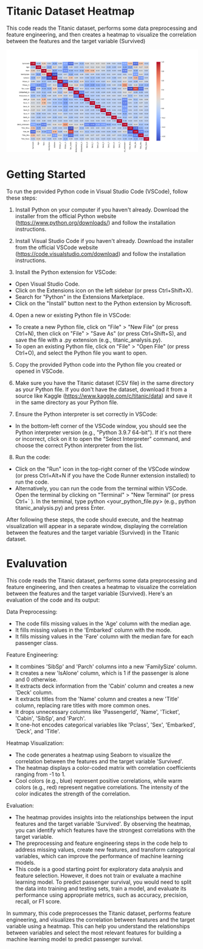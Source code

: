 # Titanic Dataset Heatmap

This code reads the Titanic dataset, performs some data preprocessing and feature engineering, and then creates a heatmap to visualize the correlation between the features and the target variable (Survived)

![heatmap](heatmap.png)

# Getting Started

To run the provided Python code in Visual Studio Code (VSCode), follow these steps:

1. Install Python on your computer if you haven't already. Download the installer from the official Python website (https://www.python.org/downloads/) and follow the installation instructions.

2. Install Visual Studio Code if you haven't already. Download the installer from the official VSCode website (https://code.visualstudio.com/download) and follow the installation instructions.

3. Install the Python extension for VSCode:

- Open Visual Studio Code.
- Click on the Extensions icon on the left sidebar (or press Ctrl+Shift+X).
- Search for "Python" in the Extensions Marketplace.
- Click on the "Install" button next to the Python extension by Microsoft.

4. Open a new or existing Python file in VSCode:

- To create a new Python file, click on "File" > "New File" (or press Ctrl+N), then click on "File" > "Save As" (or press Ctrl+Shift+S), and save the file with a .py extension (e.g., titanic_analysis.py).
- To open an existing Python file, click on "File" > "Open File" (or press Ctrl+O), and select the Python file you want to open.

5. Copy the provided Python code into the Python file you created or opened in VSCode.

6. Make sure you have the Titanic dataset (CSV file) in the same directory as your Python file. If you don't have the dataset, download it from a source like Kaggle (https://www.kaggle.com/c/titanic/data) and save it in the same directory as your Python file.

7. Ensure the Python interpreter is set correctly in VSCode:

- In the bottom-left corner of the VSCode window, you should see the Python interpreter version (e.g., "Python 3.9.7 64-bit"). If it's not there or incorrect, click on it to open the "Select Interpreter" command, and choose the correct Python interpreter from the list.

8. Run the code:

- Click on the "Run" icon in the top-right corner of the VSCode window (or press Ctrl+Alt+N if you have the Code Runner extension installed) to run the code.
- Alternatively, you can run the code from the terminal within VSCode. Open the terminal by clicking on "Terminal" > "New Terminal" (or press Ctrl+` ). In the terminal, type python <your_python_file.py> (e.g., python titanic_analysis.py) and press Enter.

After following these steps, the code should execute, and the heatmap visualization will appear in a separate window, displaying the correlation between the features and the target variable (Survived) in the Titanic dataset.

# Evaluvation

This code reads the Titanic dataset, performs some data preprocessing and feature engineering, and then creates a heatmap to visualize the correlation between the features and the target variable (Survived). Here's an evaluation of the code and its output:

Data Preprocessing:

- The code fills missing values in the 'Age' column with the median age.
- It fills missing values in the 'Embarked' column with the mode.
- It fills missing values in the 'Fare' column with the median fare for each passenger class.

Feature Engineering:

- It combines 'SibSp' and 'Parch' columns into a new 'FamilySize' column.
- It creates a new 'IsAlone' column, which is 1 if the passenger is alone and 0 otherwise.
- It extracts deck information from the 'Cabin' column and creates a new 'Deck' column.
- It extracts titles from the 'Name' column and creates a new 'Title' column, replacing rare titles with more common ones.
- It drops unnecessary columns like 'PassengerId', 'Name', 'Ticket', 'Cabin', 'SibSp', and 'Parch'.
- It one-hot encodes categorical variables like 'Pclass', 'Sex', 'Embarked', 'Deck', and 'Title'.

Heatmap Visualization:

- The code generates a heatmap using Seaborn to visualize the correlation between the features and the target variable 'Survived'.
- The heatmap displays a color-coded matrix with correlation coefficients ranging from -1 to 1.
- Cool colors (e.g., blue) represent positive correlations, while warm colors (e.g., red) represent negative correlations. The intensity of the color indicates the strength of the correlation.

Evaluation:

- The heatmap provides insights into the relationships between the input features and the target variable 'Survived'. By observing the heatmap, you can identify which features have the strongest correlations with the target variable.
- The preprocessing and feature engineering steps in the code help to address missing values, create new features, and transform categorical variables, which can improve the performance of machine learning models.
- This code is a good starting point for exploratory data analysis and feature selection. However, it does not train or evaluate a machine learning model. To predict passenger survival, you would need to split the data into training and testing sets, train a model, and evaluate its performance using appropriate metrics, such as accuracy, precision, recall, or F1 score.

In summary, this code preprocesses the Titanic dataset, performs feature engineering, and visualizes the correlation between features and the target variable using a heatmap. This can help you understand the relationships between variables and select the most relevant features for building a machine learning model to predict passenger survival.
